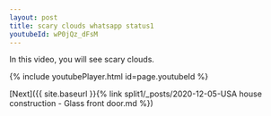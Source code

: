 ```yaml
---
layout: post
title: scary clouds whatsapp status1
youtubeId: wP0jQz_dFsM
---
```

 
In this video, you will see scary clouds.
 
 
 


{% include youtubePlayer.html id=page.youtubeId %}
 
 
[Next]({{ site.baseurl }}{% link split1/_posts/2020-12-05-USA house construction - Glass front door.md %})

